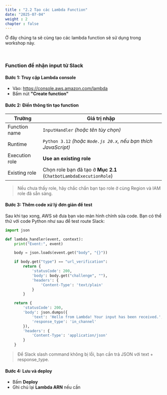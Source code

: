 ```yaml
---
title : "2.2 Tạo các Lambda Function"
date: "2025-07-04" 
weight : 2
chapter : false
---
```

Ở đây chúng ta sẽ cùng tạo các lambda function sẽ sử dụng trong workshop này.

&nbsp;&nbsp;&nbsp;

### Function để nhận input từ Slack

#### Bước 1: Truy cập Lambda console

- Vào: https://console.aws.amazon.com/lambda
- Bấm nút **"Create function"**


#### Bước 2: Điền thông tin tạo function

| Trường | Giá trị nhập |
| --- | --- |
| Function name | `InputHandler` *(hoặc tên tùy chọn)* |
| Runtime | `Python 3.12` *(hoặc `Node.js 20.x`, nếu bạn thích JavaScript)* |
| Execution role | **Use an existing role** |
| Existing role | Chọn role bạn đã tạo ở **Mục 2.1** (`ChatbotLambdaExecutionRole`) |

> Nếu chưa thấy role, hãy chắc chắn bạn tạo role ở cùng Region và IAM role đã sẵn sàng.

#### Bước 3: Thêm code xử lý đơn giản để test

Sau khi tạo xong, AWS sẽ đưa bạn vào màn hình chỉnh sửa code. Bạn có thể thử với code Python như sau để test route Slack:

```python
import json

def lambda_handler(event, context):
    print("Event:", event)

    body = json.loads(event.get("body", "{}"))

    if body.get("type") == "url_verification":
        return {
            'statusCode': 200,
            'body': body.get("challenge", ""),
            'headers': {
                'Content-Type': 'text/plain'
            }
        }

    return {
        'statusCode': 200,
        'body': json.dumps({
            'text': 'Hello from Lambda! Your input has been received.',
            'response_type': 'in_channel'
        }),
        'headers': {
            'Content-Type': 'application/json'
        }
    }
```

> Để Slack slash command không bị lỗi, bạn cần trả JSON với text + response_type.

#### Bước 4: Lưu và deploy

- Bấm **Deploy**
- Ghi chú lại **Lambda ARN** nếu cần

&nbsp;&nbsp;&nbsp;